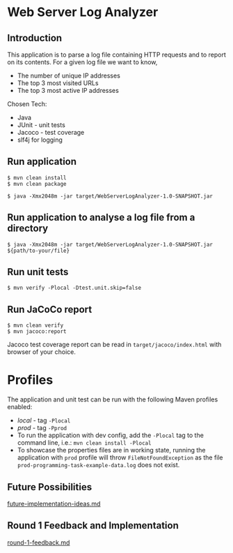 # Web Server Log Analyzer

## Introduction
This application is to parse a log file containing HTTP requests and to report on its contents. 
For a given log file we want to know,
* The number of unique IP addresses
* The top 3 most visited URLs
* The top 3 most active IP addresses

Chosen Tech:
* Java
* JUnit - unit tests
* Jacoco - test coverage
* slf4j for logging

## Run application
``` shell script
$ mvn clean install 
$ mvn clean package

$ java -Xmx2048m -jar target/WebServerLogAnalyzer-1.0-SNAPSHOT.jar 
```

## Run application to analyse a log file from a directory

``` shell script
$ java -Xmx2048m -jar target/WebServerLogAnalyzer-1.0-SNAPSHOT.jar  ${path/to-your/file} 
```

## Run unit tests
``` shell script
$ mvn verify -Plocal -Dtest.unit.skip=false
```

## Run JaCoCo report
``` shell script
$ mvn clean verify
$ mvn jacoco:report
```
Jacoco test coverage report can be read in `target/jacoco/index.html` with browser of your choice.


[//]: # (consider if this is required)
# Profiles
The application and unit test can be run with the following Maven profiles enabled:
- *local* - tag `-Plocal`
- *prod* - tag `-Pprod`
- To run the application with dev config, add the `-Plocal` tag to the command line, i.e.: `mvn clean install -Plocal`
- To showcase the properties files are in working state, running the application with `prod` profile will throw `FileNotFoundException` as the file `prod-programming-task-example-data.log` does not exist.

## Future Possibilities
[future-implementation-ideas.md](docs%2Ffuture-implementation-ideas.md)

## Round 1 Feedback and Implementation
[round-1-feedback.md](docs%2Fround-1-feedback.md)
